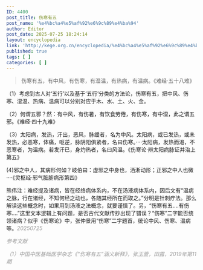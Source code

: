 ```yaml
---
ID: 4400
post_title: 伤寒有五
post_name: '%e4%bc%a4%e5%af%92%e6%9c%89%e4%ba%94'
author: Editor
post_date: 2025-07-25 18:24:14
layout: encyclopedia
link: 'http://kege.org.cn/encyclopedia/%e4%bc%a4%e5%af%92%e6%9c%89%e4%ba%94'
published: true
tags: [ ]
categories: [ ]
---
```

<blockquote>伤寒有五，有中风，有伤寒，有湿温，有热病，有温病。《难经·五十八难》</blockquote>
（1）考虑到古人对‘五行’以及基于‘五行’分类的方法论，伤寒有五，把中风、伤寒、湿温、热病、温病可以分别对应于木、水、土、火、金。

（2）何谓五邪？然：有中风，有伤暑，有饮食劳倦，有伤寒，有中湿，此之谓五邪。《难经·四十九难》

（3）太阳病，发热，汗出，恶风，脉缓者，名为中风。太阳病，或已发热，或未发热，必恶寒，体痛，呕逆，脉阴阳俱紧者，名曰伤寒。····太阳病，发热而渴，不恶寒者，为温病。若发汗已，身灼热者，名曰风温。《伤寒论·辨太阳病脉证并治上第五》

(4)邪之中人，其病形何如？岐伯曰：虚邪之中身也，洒淅动形；正邪之中人也微····《灵枢经·邪气脏腑病形第四》

熊伟注：难经提及诸病，皆在经络病体系内，不在汤液病体系内，因后文有“温病之脉，行在诸经，不知何经之动也，各随其经所在而取之。”分明是针刺疗法。那么解读这些概念时，如果用到汤液之法概念，就要谨慎了。另，“伤寒有五....有伤寒....”这里文本逻辑上有问题，是否古代文献传抄出现了错误？“伤寒”二字能否统领诸病？似乎《伤寒论》中，张仲景用“伤寒”二字题首，统论中风、伤寒、温病等。<span style="color: #999999;"><em>20250725</em></span>

<span style="color: #999999;"><em>参考文献</em></span>

<span style="color: #999999;"><em>（1）中国中医基础医学杂志《“伤寒有五”涵义新释》，张玉萱，田露，2019年第11期</em></span>